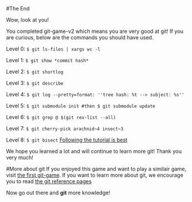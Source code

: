 #The End

Wow, look at you! 

You completed git-game-v2 which means you are very good at git! 
If you are curious, below are the commands you should have used. 

Level 0: ```$ git ls-files | xargs wc -l```

Level 1: ```$ git show *commit hash*```

Level 2: ```$ git shortlog```

Level 3: ```$ git describe```

Level 4: ```$ git log --pretty=format: ''tree hash: %t --> subject: %s'' ```

Level 5: ```$ git submodule init #then $ git submodule update```

Level 6: ```$ git grep @ $(git rev-list --all) ```

Level 7: ```$ git cherry-pick arachnid~4 insect~3```

Level 8: ```$ git bisect``` [Following the tutorial is best](http://www.metaltoad.com/blog/beginners-guide-git-bisect-process-elimination)

We hope you learned a lot and will continue to learn more git! Thank you very much!

#More about git
If you enjoyed this game and want to play a similair game, visit [the first git-game](https://github.com/git-game/git-game).
If you want to learn more about git, we encourage you to read [the git reference pages](https://git-scm.com/docs)

Now go out there and **git** more knowledge!
